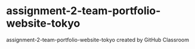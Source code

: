 # assignment-2-team-portfolio-website-tokyo
assignment-2-team-portfolio-website-tokyo created by GitHub Classroom
